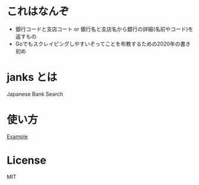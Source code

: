 # これはなんぞ
 - 銀行コードと支店コート or 銀行名と支店名から銀行の詳細(名前やコード)を返すもの
 - Goでもスクレイピングしやすいぞってことを布教するための2020年の書き初め
 
 # janks とは
 Japanese Bank Search
 
 # 使い方
[Example](https://github.com/54mch4n/janks/blob/master/example/main.go)
 
# License
MIT
